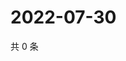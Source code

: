# 2022-07-30

共 0 条

<!-- BEGIN WEIBO -->
<!-- 最后更新时间 Sat Jul 30 2022 05:00:48 GMT+0800 (China Standard Time) -->

<!-- END WEIBO -->
